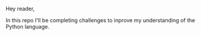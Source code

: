 Hey reader,

In this repo I'll be completing challenges to inprove my understanding of the Python language.
